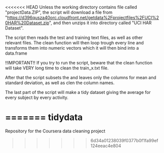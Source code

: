 <<<<<<< HEAD
Unless the working directory contains file called "projectData.ZIP",
the script will download a file from "https://d396qusza40orc.cloudfront.net/getdata%2Fprojectfiles%2FUCI%20HAR%20Dataset.zip",
and then unzips it into directory called "UCI HAR Dataset".

The script then  reads the test and training text files, as well as other relevant files.
The clean function will then loop trough every line and transforms them into numeric vectors
which it will then bind into a data.frame

!!IMPORTANT!!
If you try to run the script, beware that the clean function will take VERY
long time to clean the train_x.txt file.

After that the script subsets the and leaves only the columns for mean 
and standard deviation, as well as clen the column names.

The last part of the script will make a tidy dataset giving the average
for every subject by every activity.


=======
tidydata
========

Repository for the Coursera data cleaning project
>>>>>>> 6d34a01238039f0377b0f1fa99ef124eeac4e804
